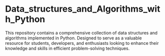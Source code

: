 # Data_structures_and_Algorithms_with_Python
This repository contains a comprehensive collection of data structures and algorithms implemented in Python. Designed to serve as a valuable resource for students, developers, and enthusiasts looking to enhance their knowledge and skills in efficient problem-solving techniques.
